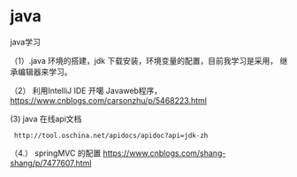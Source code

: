 # java
java学习


（1）.java 环境的搭建，jdk  下载安装，环境变量的配置，目前我学习是采用， 继承编辑器来学习。

 （2） 利用IntelliJ IDE 开噶 Javaweb程序，  
       https://www.cnblogs.com/carsonzhu/p/5468223.html  
       
       
 (3) java 在线api文档
 
     http://tool.oschina.net/apidocs/apidoc?api=jdk-zh 

（4.） springMVC 的配置
https://www.cnblogs.com/shang-shang/p/7477607.html



